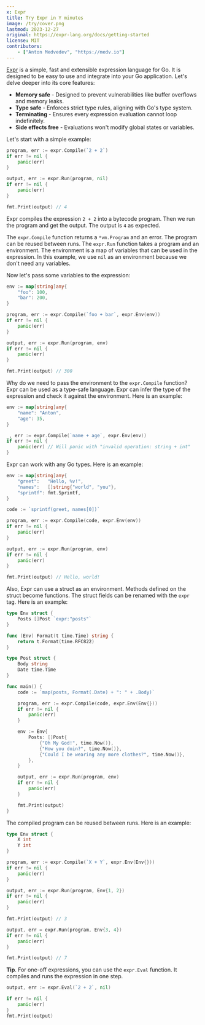 ```yaml
---
x: Expr
title: Try Expr in Y minutes
image: /try/cover.png
lastmod: 2023-12-27
original: https://expr-lang.org/docs/getting-started
license: MIT
contributors:
    - ["Anton Medvedev", "https://medv.io"]
---
```


[Expr](https://expr-lang.org/) is a simple, fast and extensible expression language for Go. It is
designed to be easy to use and integrate into your Go application. Let's delve
deeper into its core features:

-   **Memory safe** - Designed to prevent vulnerabilities like buffer overflows and memory leaks.
-   **Type safe** - Enforces strict type rules, aligning with Go's type system.
-   **Terminating** - Ensures every expression evaluation cannot loop indefinitely.
-   **Side effects free** - Evaluations won't modify global states or variables.

Let's start with a simple example:

<script id="main.tpl" type="text/plain">
package main

import (
    "fmt"
    "time"

    "github.com/expr-lang/expr"
)

var _ = fmt.Print
var _ = time.Now

func main() {
    ##CODE##
}
</script>

<script id="imports.tpl" type="text/plain">
package main

import (
    "fmt"
    "time"

    "github.com/expr-lang/expr"
)

var _ = fmt.Print
var _ = time.Now

##CODE##
</script>

```go
program, err := expr.Compile(`2 + 2`)
if err != nil {
    panic(err)
}

output, err := expr.Run(program, nil)
if err != nil {
    panic(err)
}

fmt.Print(output) // 4
```

<codapi-snippet sandbox="expr-lang" editor="basic" template="#main.tpl">
</codapi-snippet>

Expr compiles the expression `2 + 2` into a bytecode program. Then we run
the program and get the output. The output is `4` as expected.

The `expr.Compile` function returns a `*vm.Program` and an error. The program
can be reused between runs. The `expr.Run` function takes a program and an
environment. The environment is a map of variables that can be used in the
expression. In this example, we use `nil` as an environment because we don't
need any variables.

Now let's pass some variables to the expression:

```go
env := map[string]any{
    "foo": 100,
    "bar": 200,
}

program, err := expr.Compile(`foo + bar`, expr.Env(env))
if err != nil {
    panic(err)
}

output, err := expr.Run(program, env)
if err != nil {
    panic(err)
}

fmt.Print(output) // 300
```

<codapi-snippet sandbox="expr-lang" editor="basic" template="#main.tpl">
</codapi-snippet>

Why do we need to pass the environment to the `expr.Compile` function? Expr can be used as a type-safe language.
Expr can infer the type of the expression and check it against the environment. Here is an example:

```go
env := map[string]any{
    "name": "Anton",
    "age": 35,
}

_, err := expr.Compile(`name + age`, expr.Env(env))
if err != nil {
    panic(err) // Will panic with "invalid operation: string + int"
}
```

<codapi-snippet sandbox="expr-lang" editor="basic" template="#main.tpl">
</codapi-snippet>

Expr can work with any Go types. Here is an example:

```go
env := map[string]any{
    "greet":   "Hello, %v!",
    "names":   []string{"world", "you"},
    "sprintf": fmt.Sprintf,
}

code := `sprintf(greet, names[0])`

program, err := expr.Compile(code, expr.Env(env))
if err != nil {
    panic(err)
}

output, err := expr.Run(program, env)
if err != nil {
    panic(err)
}

fmt.Print(output) // Hello, world!
```

<codapi-snippet sandbox="expr-lang" editor="basic" template="#main.tpl">
</codapi-snippet>

Also, Expr can use a struct as an environment. Methods defined on the struct become functions.
The struct fields can be renamed with the `expr` tag. Here is an example:

```go
type Env struct {
    Posts []Post `expr:"posts"`
}

func (Env) Format(t time.Time) string {
    return t.Format(time.RFC822)
}

type Post struct {
    Body string
    Date time.Time
}

func main() {
    code := `map(posts, Format(.Date) + ": " + .Body)`

    program, err := expr.Compile(code, expr.Env(Env{}))
    if err != nil {
        panic(err)
    }

    env := Env{
        Posts: []Post{
            {"Oh My God!", time.Now()},
            {"How you doin?", time.Now()},
            {"Could I be wearing any more clothes?", time.Now()},
        },
    }

    output, err := expr.Run(program, env)
    if err != nil {
        panic(err)
    }

    fmt.Print(output)
}
```

<codapi-snippet sandbox="expr-lang" editor="basic" template="#imports.tpl">
</codapi-snippet>

The compiled program can be reused between runs. Here is an example:

```go
type Env struct {
    X int
    Y int
}

program, err := expr.Compile(`X + Y`, expr.Env(Env{}))
if err != nil {
    panic(err)
}

output, err := expr.Run(program, Env{1, 2})
if err != nil {
    panic(err)
}

fmt.Print(output) // 3

output, err = expr.Run(program, Env{3, 4})
if err != nil {
    panic(err)
}

fmt.Print(output) // 7
```

<codapi-snippet sandbox="expr-lang" editor="basic" template="#main.tpl">
</codapi-snippet>

**Tip**. For one-off expressions, you can use the `expr.Eval` function. It compiles and runs the expression in one step.

```go
output, err := expr.Eval(`2 + 2`, nil)

if err != nil {
    panic(err)
}
fmt.Print(output)
```

<codapi-snippet sandbox="expr-lang" editor="basic" template="#main.tpl">
</codapi-snippet>
